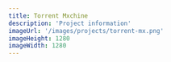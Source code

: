 ```yaml
---
title: Torrent Mxchine
description: 'Project information'
imageUrl: '/images/projects/torrent-mx.png'
imageHeight: 1280
imageWidth: 1280
---
```

